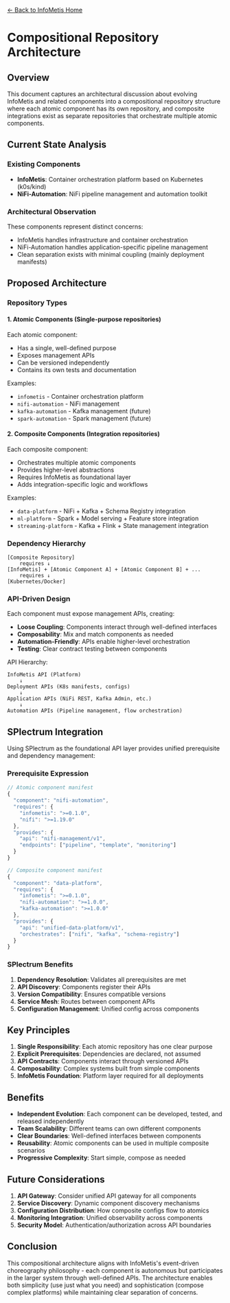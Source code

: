 [← Back to InfoMetis Home](../README.md)

# Compositional Repository Architecture

## Overview

This document captures an architectural discussion about evolving InfoMetis and related components into a compositional repository structure where each atomic component has its own repository, and composite integrations exist as separate repositories that orchestrate multiple atomic components.

## Current State Analysis

### Existing Components
- **InfoMetis**: Container orchestration platform based on Kubernetes (k0s/kind)
- **NiFi-Automation**: NiFi pipeline management and automation toolkit

### Architectural Observation
These components represent distinct concerns:
- InfoMetis handles infrastructure and container orchestration
- NiFi-Automation handles application-specific pipeline management
- Clean separation exists with minimal coupling (mainly deployment manifests)

## Proposed Architecture

### Repository Types

#### 1. Atomic Components (Single-purpose repositories)
Each atomic component:
- Has a single, well-defined purpose
- Exposes management APIs
- Can be versioned independently
- Contains its own tests and documentation

Examples:
- `infometis` - Container orchestration platform
- `nifi-automation` - NiFi management
- `kafka-automation` - Kafka management (future)
- `spark-automation` - Spark management (future)

#### 2. Composite Components (Integration repositories)
Each composite component:
- Orchestrates multiple atomic components
- Provides higher-level abstractions
- Requires InfoMetis as foundational layer
- Adds integration-specific logic and workflows

Examples:
- `data-platform` - NiFi + Kafka + Schema Registry integration
- `ml-platform` - Spark + Model serving + Feature store integration
- `streaming-platform` - Kafka + Flink + State management integration

### Dependency Hierarchy

```
[Composite Repository]
    requires ↓
[InfoMetis] + [Atomic Component A] + [Atomic Component B] + ...
    requires ↓
[Kubernetes/Docker]
```

### API-Driven Design

Each component must expose management APIs, creating:
- **Loose Coupling**: Components interact through well-defined interfaces
- **Composability**: Mix and match components as needed
- **Automation-Friendly**: APIs enable higher-level orchestration
- **Testing**: Clear contract testing between components

API Hierarchy:
```
InfoMetis API (Platform)
    ↓
Deployment APIs (K8s manifests, configs)
    ↓
Application APIs (NiFi REST, Kafka Admin, etc.)
    ↓
Automation APIs (Pipeline management, flow orchestration)
```

## SPlectrum Integration

Using SPlectrum as the foundational API layer provides unified prerequisite and dependency management:

### Prerequisite Expression
```javascript
// Atomic component manifest
{
  "component": "nifi-automation",
  "requires": {
    "infometis": ">=0.1.0",
    "nifi": ">=1.19.0"
  },
  "provides": {
    "api": "nifi-management/v1",
    "endpoints": ["pipeline", "template", "monitoring"]
  }
}

// Composite component manifest
{
  "component": "data-platform",
  "requires": {
    "infometis": ">=0.1.0",
    "nifi-automation": ">=1.0.0",
    "kafka-automation": ">=1.0.0"
  },
  "provides": {
    "api": "unified-data-platform/v1",
    "orchestrates": ["nifi", "kafka", "schema-registry"]
  }
}
```

### SPlectrum Benefits
1. **Dependency Resolution**: Validates all prerequisites are met
2. **API Discovery**: Components register their APIs
3. **Version Compatibility**: Ensures compatible versions
4. **Service Mesh**: Routes between component APIs
5. **Configuration Management**: Unified config across components

## Key Principles

1. **Single Responsibility**: Each atomic repository has one clear purpose
2. **Explicit Prerequisites**: Dependencies are declared, not assumed
3. **API Contracts**: Components interact through versioned APIs
4. **Composability**: Complex systems built from simple components
5. **InfoMetis Foundation**: Platform layer required for all deployments

## Benefits

- **Independent Evolution**: Each component can be developed, tested, and released independently
- **Team Scalability**: Different teams can own different components
- **Clear Boundaries**: Well-defined interfaces between components
- **Reusability**: Atomic components can be used in multiple composite scenarios
- **Progressive Complexity**: Start simple, compose as needed

## Future Considerations

1. **API Gateway**: Consider unified API gateway for all components
2. **Service Discovery**: Dynamic component discovery mechanisms
3. **Configuration Distribution**: How composite configs flow to atomics
4. **Monitoring Integration**: Unified observability across components
5. **Security Model**: Authentication/authorization across API boundaries

## Conclusion

This compositional architecture aligns with InfoMetis's event-driven choreography philosophy - each component is autonomous but participates in the larger system through well-defined APIs. The architecture enables both simplicity (use just what you need) and sophistication (compose complex platforms) while maintaining clear separation of concerns.